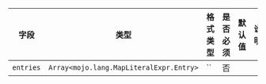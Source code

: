 | 字段 | 类型 | 格式类型 | 是否必须 | 默认值 | 说明 |
|---|---|---|---|---|---|
| `entries` | `Array<mojo.lang.MapLiteralExpr.Entry>` | `` | 否 |  |
